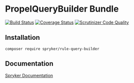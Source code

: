 # PropelQueryBuilder Bundle
[![Build Status](https://travis-ci.org/spryker/PropelQueryBuilder.svg)](https://travis-ci.org/spryker/PropelQueryBuilder)
[![Coverage Status](https://coveralls.io/repos/github/spryker/PropelQueryBuilder/badge.svg)](https://coveralls.io/github/spryker/PropelQueryBuilder)
[![Scrutinizer Code Quality](https://scrutinizer-ci.com/g/spryker/PropelQueryBuilder/badges/quality-score.png?b=master)](https://scrutinizer-ci.com/g/spryker/PropelQueryBuilder/?branch=master)

## Installation

```
composer require spryker/rule-query-builder
```

## Documentation

[Spryker Documentation](http://spryker.github.io)

